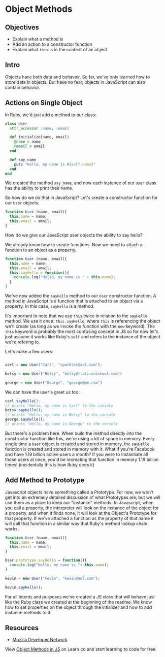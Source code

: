 # Object Methods 

## Objectives
+ Explain what a method is 
+ Add an action to a constructor function
+ Explain what `this` is in the context of an object

## Intro

Objects have both data and behavoir. So far, we've only learned how to store data in objects. But have no fear, objects in JavaScript can also contain behavior.

## Actions on Single Object

In Ruby, we'd just add a method to our class:

```ruby
class User
  attr_accessor :name, :email

  def initialize(name, email)
    @name = name
    @email = email
  end

  def say_name
    puts "Hello, my name is #{self.name}"
  end
end
```

We created the method `say_name`, and now each instance of our `User` class has the ability to print their name.

So how do we do that in JavaScript? Let's create a constructor function for our `User` objects.

```js
function User (name, email){
  this.name = name;
  this.email = email;
}
```
 
How do we give our JavaScript user objects the ability to say hello?

We already know how to create functions.  Now we need to attach a function to an object as a property.

```js
function User (name, email){
  this.name = name;
  this.email = email;
  this.sayHello = function(){
    console.log("Hello, my name is " + this.name);
  }
}
```
We've now added the `sayHello` method to our `User` constructor function. A method in JavaScript is a function that is attached to an object via a property. In this case, `sayHello` is a method. 

It's important to note that we use `this` twice in relation to the `sayHello` method. We use it once: `this.sayHello`, where `this` is referencing the object we'll create (as long as we invoke the function with the `new` keyword).  The `this` keyword is probably the most confusing concept in JS so for now let's just assume it works like Ruby's `self` and refers to the instance of the object we're refering to.

Let's make a few users:

```js

carl = new User("Carl", "sparkles@aol.com");

betsy = new User("Betsy", "betsy@flatironschool.com")

george = new User("George", "george@me.com")
```
We can have the user's greet us too:

```js
carl.sayHello();
// prints "Hello, my name is Carl" to the console
betsy.sayHello();
// prints "Hello, my name is Betsy" to the console
george.sayHello();
// prints "Hello, my name is George" to the console
```

But there's a problem here. When build the method directly into the constructor function like this, we're using a lot of space in memory. Every single time a `User` object is created and stored in memory, the `sayHello` function is created and stored in memory with it. What if you're Facebook and have 1.19 billion active users a month? If you were to instantiate all those users at once, you'd be recreating that function in memory 1.19 billion times! (incidentally this is how Ruby does it)

## Add Method to Prototype

Javascript objects have something called a Prototype.  For now, we won't get into an extremely detailed discussion of what Prototypes are, but we will use them as a place to keep our "instance" methods.  In Javascript, when you call a property, the interpreter will look on the instance of the object for a property, and when it finds none, it will look at the Object's Prototype for that property.  If we've attached a function as the property of that name it will call that function in a similar way that Ruby's method lookup chain works.

```js
function User (name, email){
  this.name = name;
  this.email = email;
}

User.prototype.sayHello = function(){
  console.log("Hello, my name is "+ this.name);
}

kevin = new User("kevin", "kevin@aol.com");

kevin.sayHello();
```

For all intents and purposes we've created a JS class that will behave just like the Ruby class we created at the beginning of the readme.  We know how to set properties on the object through the intializer and how to add instance methods to it.

## Resources

+ [Mozilla Developer Network](https://developer.mozilla.org/en-US/docs/Web/JavaScript/Reference/Global_Objects/Object)
<p data-visibility='hidden'>View <a href='https://learn.co/lessons/js-object-methods-readme'>Object Methods in JS</a> on Learn.co and start learning to code for free.</p>
